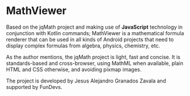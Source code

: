 # MathViewer

Based on the jqMath project and making use of **JavaScript** technology in conjunction with Kotlin commands; MathViewer is a mathematical formula renderer that can be used in all kinds of Android projects that need to display complex formulas from algebra, physics, chemistry, etc.

As the author mentions, the jqMath project is light, fast and concise. It is standards-based and cross-browser, using MathML when available, plain HTML and CSS otherwise, and avoiding pixmap images.

The project is developed by Jesus Alejandro Granados Zavala and supported by FunDevs.
